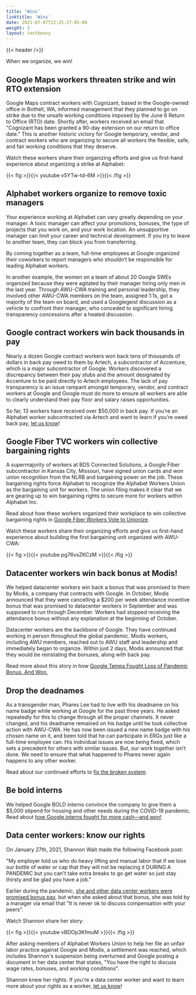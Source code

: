 ```yaml
---
title: 'Wins'
linktitle: 'Wins'
date: 2021-07-07T22:25:27-05:00
weight: 3
layout: textheavy
---
```


{{< header />}}

When we organize, we win!

## Google Maps workers threaten strike and win RTO extension

Google Maps contract workers with Cognizant, based in the Google-owned office in Bothell, WA, informed management that they planned to go on strike due to the unsafe working conditions imposed by the June 6 Return to Office (RTO) date. Shortly after, workers received an email that “Cognizant has been granted a 90-day extension on our return to office date.” This is another historic victory for Google temporary, vendor, and contract workers who are organizing to secure all workers the flexible, safe, and fair working conditions that they deserve. 

Watch these workers share their organizing efforts and give us first-hand experience about organizing a strike at Alphabet:

{{< fig >}}{{< youtube v5YTw-td-6M >}}{{< /fig >}}

## Alphabet workers organize to remove toxic managers

Your experience working at Alphabet can vary greatly depending on your manager. A toxic manager can affect your promotions, bonuses, the type of projects that you work on, and your work location. An unsupportive manager can limit your career and technical development. If you try to leave to another team, they can block you from transferring.

By coming together as a team, full-time employees at Google organized their coworkers to report managers who shouldn’t be responsible for leading Alphabet workers. 

In another example, the women on a team of about 20 Google SWEs organized because they were agitated by their manager hiring only men in the last year. Through AWU-CWA  training and personal leadership, they involved other AWU-CWA members on the team, assigned 1:1s, got a majority of the team on board, and used a Googlegeist discussion as a vehicle to confront their manager, who conceded to significant hiring transparency concessions after a heated discussion.

## Google contract workers win back thousands in pay

Nearly a dozen Google contract workers won back tens of thousands of dollars in back pay owed to them by Artech, a subcontractor of Accenture, which is a major subcontractor of Google. Workers discovered a discrepancy between their pay stubs and the amount designated by Accenture to be paid directly to Artech employees. The lack of pay transparency is an issue rampant amongst temporary, vendor, and contract workers at Google and Google must do more to ensure all workers are able to clearly understand their pay floor and salary raises opportunities. 

So far, 13 workers have received over $50,000 in back pay. If you’re an Alphabet worker subcontracted via Artech and want to learn if you’re owed back pay, [let us know](https://airtable.com/shr3RpVTuP25kHMdm)!

## Google Fiber TVC workers win collective bargaining rights 

A supermajority of workers at BDS Connected Solutions, a Google Fiber subcontractor in Kansas City, Missouri, have signed union cards and won union recognition from the NLRB and bargaining power on the job. These bargaining rights force Alphabet to recognize the Alphabet Workers Union as the bargaining unit for workers. The union filing makes it clear that we are gearing up to win bargaining rights to secure more for workers within Alphabet Inc. 

Read about how these workers organized their workplace to win collective bargaining rights in [Google Fiber Workers Vote to Unionize](https://www.wired.com/story/google-fiber-union/).

Watch these workers share their organizing efforts and give us first-hand experience about building the first bargaining unit organized with AWU-CWA:

{{< fig >}}{{< youtube pg76vsZKCzM >}}{{< /fig >}}

## Datacenter workers win back bonus at Modis!

We helped datacenter workers win back a bonus that was promised to them by Modis, a company that contracts with Google. In October, Modis announced that they were cancelling a $200 per week attendance incentive bonus that was promised to datacenter workers in September and was supposed to run through December. Workers had stopped receiving the attendance bonus without any explanation at the beginning of October. 

Datacenter workers are the backbone of Google. They have continued working in person throughout the global pandemic. Modis workers, including AWU members, reached out to AWU staff and leadership and immediately began to organize. Within just 2 days, Modis announced that they would be reinstating the bonuses, along with back pay.

Read more about this story in how [Google Temps Fought Loss of Pandemic Bonus. And Won.](https://www.nytimes.com/2021/11/05/technology/google-workers.html)

## Drop the deadnames

As a transgender man, Phares Lee had to live with his deadname on his name badge while working at Google for the past three years. He asked repeatedly for this to change
through all the proper channels. It never changed, and his deadname remained on his badge until he took collective action with AWU-CWA. He has now been issued a new name
badge with his chosen name on it, and been told that he can participate in ERGs just like a full-time employee can. His individual issues are now being fixed, which sets a
precedent for others with similar issues. But, our work together isn’t done. We need to ensure that what happened to Phares never again happens to any other worker.

Read about our continued efforts to [fix the broken system](https://dropthedeadnames.org/).

## Be bold interns

We helped Google BOLD interns convince the company to give them a $5,000 stipend for housing and other needs during the COVID-19 pandemic. Read about
[how Google interns fought for more cash—and won!](https://www.protocol.com/policy/google-interns-won-stipend)

## Data center workers: know our rights

On January 27th, 2021, Shannon Wait made the following Facebook post:

"My employer told us who do heavy lifting and manual labor that if we lose our bottle of water or cap that they will not be replacing it DURING A PANDEMIC but you can't take extra breaks to go get water so just stay thirsty and be glad you have a job."

Earlier during the pandemic, [she and other data center workers were promised bonus pay](https://www.bbc.com/news/technology-56659212),
but when she asked about that bonus, she was told by a manager via email that
"It is never ok to discuss compensation with your peers".

Watch Shannon share her story:

{{< fig >}}{{< youtube vBDOp3KfmuM >}}{{< /fig >}}

After asking members of Alphabet Workers Union to help her file an unfair labor practice against Google and
Modis, a settlement was reached, which includes Shannon's suspension being overturned and Google posting a document in her data
center that states, "You have the right to discuss wage rates, bonuses, and working conditions".

Shannon knew her rights. If you're a data center worker and want to learn more about your rights as a worker, [let us know](https://airtable.com/shr3RpVTuP25kHMdm)!
